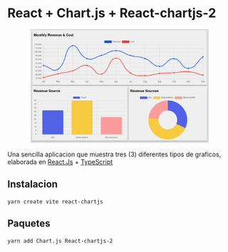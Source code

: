 # React + Chart.js + React-chartjs-2

<p align="center">
  <a href="https://react-chartjs-2.js.org/" target="blank"><img src="https://github.com/pedroobando/react-chartjs/blob/main/public/chartjs.png" width="400" alt="Chart.js" /></a>
</p>

Una sencilla aplicacion que muestra tres (3) diferentes tipos de graficos, elaborada en [React.Js](https://react.dev/) + [TypeScript](https://www.typescriptlang.org/)

## Instalacion

```
yarn create vite react-chartjs
```

## Paquetes

```
yarn add Chart.js React-chartjs-2
```
